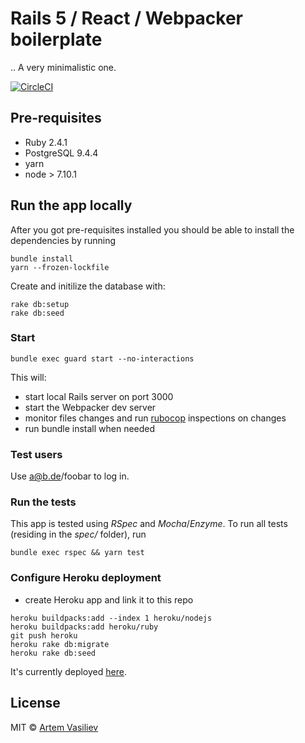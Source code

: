 # Rails 5 / React / Webpacker boilerplate
.. A very minimalistic one.

[![CircleCI](https://circleci.com/gh/artemv/rails-react-webpacker-boilerplate.svg?style=svg)](https://circleci.com/gh/artemv/rails-react-webpacker-boilerplate)

## Pre-requisites
* Ruby 2.4.1
* PostgreSQL 9.4.4
* yarn
* node > 7.10.1

## Run the app locally

After you got pre-requisites installed you should be able to install the dependencies by running
```
bundle install
yarn --frozen-lockfile
```

Create and initilize the database with:
```
rake db:setup
rake db:seed
```

### Start

```
bundle exec guard start --no-interactions
```

This will:

 * start local Rails server on port 3000
 * start the Webpacker dev server
 * monitor files changes and run [rubocop](docs/rubocop.md) inspections on changes
 * run bundle install when needed

### Test users

Use a@b.de/foobar to log in.
 
### Run the tests

This app is tested using *RSpec* and *Mocha*/*Enzyme*. To run all tests (residing in the *spec/* folder), run
```
bundle exec rspec && yarn test
```

### Configure Heroku deployment
 * create Heroku app and link it to this repo

``` 
heroku buildpacks:add --index 1 heroku/nodejs
heroku buildpacks:add heroku/ruby
git push heroku
heroku rake db:migrate
heroku rake db:seed
```
It's currently deployed [here](https://rails-react-boilerplate.herokuapp.com).

## License

MIT © [Artem Vasiliev](https://github.com/artemv)
